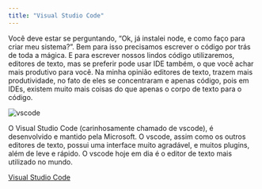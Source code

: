 ```yaml
---
title: "Visual Studio Code"
---
```

Você deve estar se perguntando, “Ok, já instalei node, e como faço para criar meu sistema?”. Bem para isso precisamos escrever o código por trás de toda a mágica. E para escrever nossos lindos código utilizaremos, editores de texto, mas se preferir pode usar IDE também, o que você achar mais produtivo para você.
Na minha opinião editores de texto, trazem mais produtividade, no fato de eles se concentraram e apenas código, pois em IDEs, existem muito mais coisas do que apenas o corpo de texto para o código.

![vscode]("./public/images/vscode.png")

O Visual Studio Code (carinhosamente chamado de vscode), é desenvolvido e mantido pela Microsoft. O vscode, assim como os outros editores de texto, possui uma interface muito agradável, e muitos plugins, além de leve e rápido. O vscode hoje em dia é o editor de texto mais utilizado no mundo.


[Visual Studio Code](https://code.visualstudio.com/)
